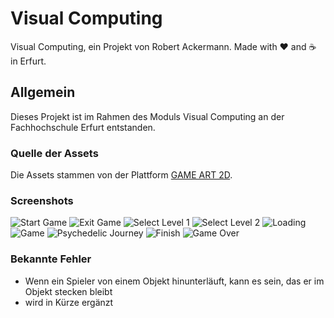 # Visual Computing

Visual Computing, ein Projekt von Robert Ackermann. Made with ♥ and ☕ in Erfurt.

## Allgemein

Dieses Projekt ist im Rahmen des Moduls Visual Computing an der Fachhochschule Erfurt entstanden.

### Quelle der Assets

Die Assets stammen von der Plattform [GAME ART 2D](https://www.gameart2d.com/).

### Screenshots

![Start Game](./source/ressources/screenshots/start.png)
![Exit Game](./source/ressources/screenshots/exit.png)
![Select Level 1](./source/ressources/screenshots/select-level-1.png)
![Select Level 2](./source/ressources/screenshots/select-level-2.png)
![Loading](./source/ressources/screenshots/loading.png)
![Game](./source/ressources/screenshots/game.png)
![Psychedelic Journey](./source/ressources/screenshots/psychedelic-journey.png)
![Finish](./source/ressources/screenshots/finish.png)
![Game Over](./source/ressources/screenshots/game-over.png)

### Bekannte Fehler

-   Wenn ein Spieler von einem Objekt hinunterläuft, kann es sein, das er im Objekt stecken bleibt
-   wird in Kürze ergänzt
